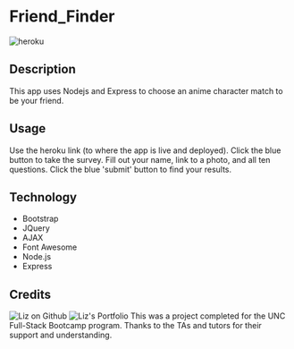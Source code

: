 # Friend_Finder

![heroku](https://uncbootcampfriendfinder.herokuapp.com/)

## Description

This app uses Nodejs and Express to choose an anime character match to be your friend.

## Usage

Use the heroku link (to where the app is live and deployed). Click the blue button to take the survey. Fill out your name, link to a photo, and all ten questions. Click the blue 'submit' button to find your results.

## Technology

- Bootstrap
- JQuery
- AJAX
- Font Awesome
- Node.js
- Express

## Credits

![Liz on Github](https://github.com/lizharris90210)
![Liz's Portfolio](https://lizharris90210.github.io/lizharris/)
This was a project completed for the UNC Full-Stack Bootcamp program. Thanks to the TAs and tutors for their support and understanding.

